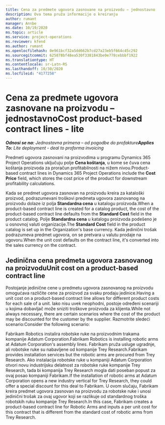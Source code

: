 ```yaml
---
title: Cena za predmete ugovora zasnovane na proizvodu – jednostavno
description: Ova tema pruža informacije o kreiranju
author: rumant
manager: Annbe
ms.date: 10/19/2020
ms.topic: article
ms.service: project-operations
ms.reviewer: kfend
ms.author: rumant
ms.openlocfilehash: 0e961bcf32a5dd662b7cd27a23eb5f664c45c292
ms.sourcegitcommit: 625878bf48ea530f3381843be0e778cebbbf1922
ms.translationtype: HT
ms.contentlocale: sr-Latn-RS
ms.lasthandoff: 10/30/2020
ms.locfileid: "4177258"
---
```

# <a name="cost-product-based-contract-lines---lite"></a><span data-ttu-id="c5380-103">Cena za predmete ugovora zasnovane na proizvodu – jednostavno</span><span class="sxs-lookup"><span data-stu-id="c5380-103">Cost product-based contract lines - lite</span></span>

<span data-ttu-id="c5380-104">_**Odnosi se na:** Jednostavna primena – od pogodbe do profakture_</span><span class="sxs-lookup"><span data-stu-id="c5380-104">_**Applies To:** Lite deployment - deal to proforma invoicing_</span></span>


<span data-ttu-id="c5380-105">Predmeti ugovora zasnovani na proizvodima u programu Dynamics 365 Project Operations uključuju polje **Cena koštanja**, u kome se čuva cena koštanja proizvoda za proračun profitabilnosti na nižem nivou.</span><span class="sxs-lookup"><span data-stu-id="c5380-105">Product-based contract lines in Dynamics 365 Project Operations include the **Cost Price** field, which stores the cost price of the product for downstream profitability calculations.</span></span>

<span data-ttu-id="c5380-106">Kada se predmet ugovora zasnovan na proizvodu kreira za kataloški proizvod, podrazumevani troškovi predmeta ugovora zasnovanog na proizvodu dolaze iz polja **Standardna cena** u katalogu proizvoda.</span><span class="sxs-lookup"><span data-stu-id="c5380-106">When a product-based contract line is created for a catalog product, the cost of the product-based contract line defaults from the **Standard Cost** field in the product catalog.</span></span> <span data-ttu-id="c5380-107">Polje **Standardna cena** u katalogu proizvoda podešeno je u osnovnoj valuti organizacije.</span><span class="sxs-lookup"><span data-stu-id="c5380-107">The **Standard Cost** field in the product catalog is set up in the Organization's base currency.</span></span> <span data-ttu-id="c5380-108">Kada jedinični trošak podrazumeva predmet ugovora, on se pretvara u valutu prodaje na ugovoru.</span><span class="sxs-lookup"><span data-stu-id="c5380-108">When the unit cost defaults on the contract line, it's converted into the sales currency on the contract.</span></span>

## <a name="unit-cost-on-a-product-based-contract-line"></a><span data-ttu-id="c5380-109">Jedinična cena predmeta ugovora zasnovanog na proizvodu</span><span class="sxs-lookup"><span data-stu-id="c5380-109">Unit cost on a product-based contract line</span></span>

<span data-ttu-id="c5380-110">Postojanje jedinične cene u predmetu ugovora zasnovanog na proizvodu omogućava različite cene za proizvod za svaku prodaju jedinice.</span><span class="sxs-lookup"><span data-stu-id="c5380-110">Having a unit cost on a product-based contract line allows for different product costs for each sale of a unit.</span></span> <span data-ttu-id="c5380-111">Iako nisu uvek neophodni, postoje određeni scenariji u kojima dobavljač može sniziti troškove proizvoda za klijenta.</span><span class="sxs-lookup"><span data-stu-id="c5380-111">While not always necessary, there are certain scenarios where the cost of the product may be discounted for the customer by the supplier.</span></span> <span data-ttu-id="c5380-112">Razmotrite sledeći scenario:</span><span class="sxs-lookup"><span data-stu-id="c5380-112">Consider the following scenario:</span></span>

<span data-ttu-id="c5380-113">Fabrikam Robotics instalira robotske ruke na proizvodnim trakama kompanije Adatum Corporation.</span><span class="sxs-lookup"><span data-stu-id="c5380-113">Fabrikam Robotics is installing robotic arms at Adatum Corporation's assembly lines.</span></span> <span data-ttu-id="c5380-114">Fabrikam pruža usluge ugradnje, ali robotske ruke su nabavljene od kompanije Trey Research.</span><span class="sxs-lookup"><span data-stu-id="c5380-114">Fabrikam provides installation services but the robotic arms are procured from Trey Research.</span></span> <span data-ttu-id="c5380-115">Ako instalacija robotske ruke u kompaniji Adatum Corporation otvori novu industrijsku delatnost za robotske ruke kompanije Trey Research, tada bi kompanija Trey Research mogla dati poseban popust za ovaj posao kompaniji Fabrikam.</span><span class="sxs-lookup"><span data-stu-id="c5380-115">If the installation of robotic arms at Adatum Corporation opens a new industry vertical for Trey Research, they could offer a special discount for this deal to Fabrikam.</span></span> <span data-ttu-id="c5380-116">U ovom slučaju, Fabrikam kreira predmet ugovora zasnovan na proizvodu za robotske ruke i unosi jedinični trošak za ovaj ugovor koji se razlikuje od standardnog troška robotskih ruku kompanije Trey Research.</span><span class="sxs-lookup"><span data-stu-id="c5380-116">In this case, Fabrikam creates a product-based contract line for Robotic Arms and inputs a per unit cost for this contract that is different from the standard cost of robotic arms from Trey Research.</span></span>
